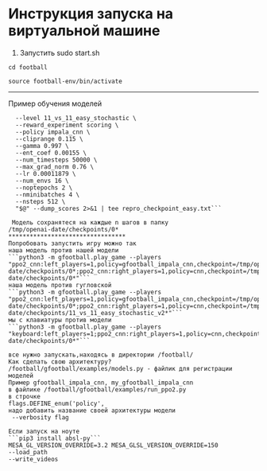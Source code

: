 # Инструкция запуска на виртуальной машине


1) Запустить sudo start.sh

  ```cd football```


  ```source football-env/bin/activate```

******************
Пример обучения моделей
```python3 -u -m gfootball.examples.run_ppo2 \
  --level 11_vs_11_easy_stochastic \
  --reward_experiment scoring \
  --policy impala_cnn \
  --cliprange 0.115 \
  --gamma 0.997 \
  --ent_coef 0.00155 \
  --num_timesteps 50000 \
  --max_grad_norm 0.76 \
  --lr 0.00011879 \
  --num_envs 16 \
  --noptepochs 2 \
  --nminibatches 4 \
  --nsteps 512 \
  "$@" --dump_scores 2>&1 | tee repro_checkpoint_easy.txt```
 
 Модель сохранятеся на каждые n шагов в папку 
/tmp/openai-date/checkpoints/0*
*********************************
Попробовать запустить игру можно так
наша модель против нашей модели
```python3 -m gfootball.play_game --players "ppo2_cnn:left_players=1,policy=gfootball_impala_cnn,checkpoint=/tmp/openai-date/checkpoints/0*;ppo2_cnn:right_players=1,policy=cnn,checkpoint=/tmp/openai-date/checkpoints/0*"```
наша модель против гугловской
```python3 -m gfootball.play_game --players "ppo2_cnn:left_players=1,policy=gfootball_impala_cnn,checkpoint=/tmp/openai-date/checkpoints/0*;ppo2_cnn:right_players=1,policy=cnn,checkpoint=/tmp/openai-date/checkpoints/11_vs_11_easy_stochastic_v2*"```
мы с клавиатуры против модели
```python3 -m gfootball.play_game --players "keyboard:left_players=1;ppo2_cnn:right_players=1,policy=cnn,checkpoint=/tmp/openai-date/checkpoints/0*"```

все нужно запускать,находясь в директории /football/
Как сделать свою архитектуру?
/football/gfootball/examples/models.py - файлик для регистрации моделей 
Пример gfootball_impala_cnn, my_gfootball_impala_cnn
в файлике /football/gfootball/examples/run_ppo2.py
в строчке
flags.DEFINE_enum('policy', 
надо добавить название своей архитектуры модели
 --verbosity flag

Если запуск на ноуте
```pip3 install absl-py```
MESA_GL_VERSION_OVERRIDE=3.2 MESA_GLSL_VERSION_OVERRIDE=150
--load_path
--write_videos




